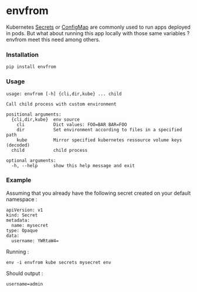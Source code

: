 # envfrom

Kubernetes [Secrets](https://kubernetes.io/docs/concepts/configuration/secret/) or [ConfigMap](https://kubernetes.io/docs/tasks/configure-pod-container/configure-pod-configmap/#create-a-configmap) are commonly used to run apps deployed in pods.
But what about running this app locally with those same variables ? envfrom meet this need among others.

### Installation
    pip install envfrom

### Usage

    usage: envfrom [-h] {cli,dir,kube} ... child
    
	Call child process with custom environment
	
	positional arguments:
	  {cli,dir,kube}  env source
	    cli           Dict values: FOO=BAR BAR=FOO
	    dir           Set environment according to files in a specified path
	    kube          Mirror specified kubernetes ressource volume keys (decoded)
	  child           child process

	optional arguments:
	  -h, --help      show this help message and exit

### Example
Assuming that you already have the following secret created on your default namespace :

    
	apiVersion: v1
	kind: Secret
	metadata:
	  name: mysecret
	type: Opaque
	data:
	  username: YWRtaW4=
	
Running :

    env -i envfrom kube secrets mysecret env

Should output :

    username=admin


